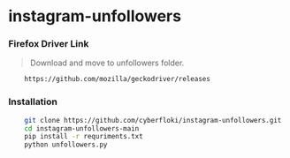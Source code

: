 # instagram-unfollowers

### Firefox Driver Link

>Download and move to unfollowers folder.

```bash
    https://github.com/mozilla/geckodriver/releases
```


### Installation

```bash
    git clone https://github.com/cyberfloki/instagram-unfollowers.git
    cd instagram-unfollowers-main
    pip install -r requriments.txt
    python unfollowers.py
```
